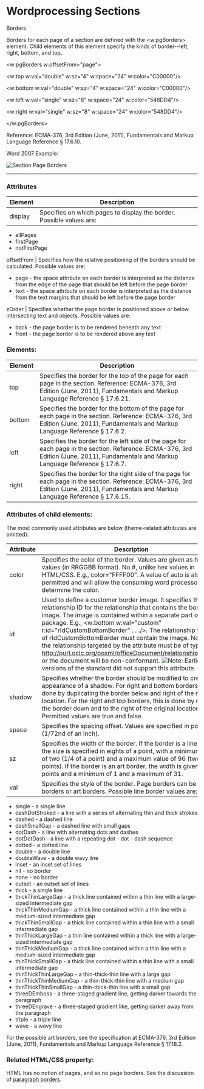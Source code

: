 # Wordprocessing Sections

Borders

Borders for each page of a section are defined with the <w:pgBorders> element. Child elements of this element specify the kinds of border--left, right, bottom, and top.

<w:pgBorders w:offsetFrom="page">

<w:top w:val="double" w:sz="4" w:space="24" w:color="C00000"/>

<w:bottom w:val="double" w:sz="4" w:space="24" w:color="C00000"/>

<w:left w:val="single" w:sz="8" w:space="24" w:color="548DD4"/>

<w:right w:val="single" w:sz="8" w:space="24" w:color="548DD4"/>

</w:pgBorders>

Reference: ECMA-376, 3rd Edition (June, 2011), Fundamentals and Markup Language Reference § 17.6.10.

Word 2007 Example:

![Section Page Borders](images\wp-section-pgBorders-1.gif)

---

### Attributes

| Element | Description                                                          |
| ------- | -------------------------------------------------------------------- |
| display | Specifies on which pages to display the border. Possible values are: |

- allPages
- firstPage
- notFirstPage

offsetFrom | Specifies how the relative positioning of the borders should be calculated. Possible values are:

- page - the space attribute on each border is interpreted as the distance from the edge of the page that should be left before the page border
- text - the space attribute on each border is interpreted as the distance from the text margins that should be left before the page border

zOrder | Specifies whether the page border is positioned above or below intersecting text and objects. Possible values are:

- back \- the page border is to be rendered beneath any text
- front \- the page border is to be rendered above any text

### Elements:

| Element | Description                                                                                                                                                                            |
| ------- | -------------------------------------------------------------------------------------------------------------------------------------------------------------------------------------- |
| top     | Specifies the border for the top of the page for each page in the section. Reference: ECMA-376, 3rd Edition (June, 2011), Fundamentals and Markup Language Reference § 17.6.21.        |
| bottom  | Specifies the border for the bottom of the page for each page in the section. Reference: ECMA-376, 3rd Edition (June, 2011), Fundamentals and Markup Language Reference § 17.6.2.      |
| left    | Specifies the border for the left side of the page for each page in the section. Reference: ECMA-376, 3rd Edition (June, 2011), Fundamentals and Markup Language Reference § 17.6.7.   |
| right   | Specifies the border for the right side of the page for each page in the section. Reference: ECMA-376, 3rd Edition (June, 2011), Fundamentals and Markup Language Reference § 17.6.15. |

### Attributes of child elements:

The most commonly used attributes are below (theme-related attributes are omitted):

| Attribute | Description                                                                                                                                                                                                                                                                                                                                                                                                                                                                                                                                                                                                                  |
| --------- | ---------------------------------------------------------------------------------------------------------------------------------------------------------------------------------------------------------------------------------------------------------------------------------------------------------------------------------------------------------------------------------------------------------------------------------------------------------------------------------------------------------------------------------------------------------------------------------------------------------------------------- |
| color     | Specifies the color of the border. Values are given as hex values (in RRGGBB format). No #, unlike hex values in HTML/CSS. E.g., color="FFFF00". A value of auto is also permitted and will allow the consuming word processor to determine the color.                                                                                                                                                                                                                                                                                                                                                                       |
| id        | Used to define a customer border image. It specifies the relationship ID for the relationship that contains the border image. The image is contained within a separate part of the package. E.g., <w:bottom w:val="custom" r:id="rIdCustomBottomBorder" . . ./>. The relationship with ID of rIdCustomBottomBorder must contain the image. Note that the relationship targeted by the attribute must be of type http://purl.oclc.org/ooxml/officeDocument/relationships/image or the document will be non-conformant. ![](images/versionConflict3.png)Note: Earlier versions of the standard did not support this attribute. |
| shadow    | Specifies whether the border should be modified to create the appearance of a shadow. For right and bottom borders, this is done by duplicating the border below and right of the normal location. For the right and top borders, this is done by moving the border down and to the right of the original location. Permitted values are true and false.                                                                                                                                                                                                                                                                     |
| space     | Specifies the spacing offset. Values are specified in points (1/72nd of an inch).                                                                                                                                                                                                                                                                                                                                                                                                                                                                                                                                            |
| sz        | Specifies the width of the border. If the border is a line border, the size is specified in eights of a point, with a minimum value of two (1/4 of a point) and a maximum value of 96 (twelve points). If the border is an art border, the width is given in points and a minimum of 1 and a maximum of 31.                                                                                                                                                                                                                                                                                                                  |
| val       | Specifies the style of the border. Page borders can be line borders or art borders. Possible line border values are:                                                                                                                                                                                                                                                                                                                                                                                                                                                                                                         |

- single \- a single line
- dashDotStroked \- a line with a series of alternating thin and thick strokes
- dashed \- a dashed line
- dashSmallGap \- a dashed line with small gaps
- dotDash \- a line with alternating dots and dashes
- dotDotDash \- a line with a repeating dot - dot - dash sequence
- dotted \- a dotted line
- double \- a double line
- doubleWave \- a double wavy line
- inset \- an inset set of lines
- nil \- no border
- none \- no border
- outset \- an outset set of lines
- thick \- a single line
- thickThinLargeGap \- a thick line contained within a thin line with a large-sized intermediate gap
- thickThinMediumGap \- a thick line contained within a thin line with a medium-sized intermediate gap
- thickThinSmallGap \- a thick line contained within a thin line with a small intermediate gap
- thinThickLargeGap \- a thin line contained within a thick line with a large-sized intermediate gap
- thinThickMediumGap \- a thick line contained within a thin line with a medium-sized intermediate gap
- thinThickSmallGap \- a thick line contained within a thin line with a small intermediate gap
- thinThickThinLargeGap \- a thin-thick-thin line with a large gap
- thinThickThinMediumGap \- a thin-thick-thin line with a medium gap
- thinThickThinSmallGap \- a thin-thick-thin line with a small gap
- threeDEmboss \- a three-staged gradient line, getting darker towards the paragraph
- threeDEngrave \- a three-staged gradient like, getting darker away from the paragraph
- triple \- a triple line
- wave \- a wavy line

For the possible art borders, see the specification at ECMA-376, 3rd Edition (June, 2011), Fundamentals and Markup Language Reference § 17.18.2.

### Related HTML/CSS property:

HTML has no notion of pages, and so no page borders. See the discussion of [paragraph borders](WPborders.md).
